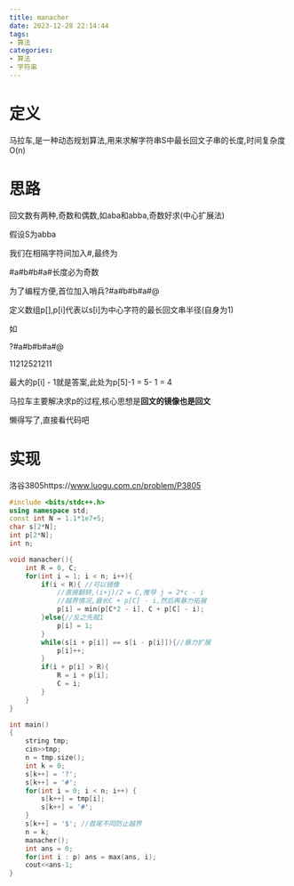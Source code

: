 ```yaml
---
title: manacher
date: 2023-12-28 22:14:44
tags:
- 算法
categories:
- 算法
- 字符串
---
```


# 定义

马拉车,是一种动态规划算法,用来求解字符串S中最长回文子串的长度,时间复杂度O(n)

# 思路

回文数有两种,奇数和偶数,如aba和abba,奇数好求(中心扩展法)

假设S为abba

我们在相隔字符间加入#,最终为

#a#b#b#a#长度必为奇数

为了编程方便,首位加入哨兵?#a#b#b#a#@

定义数组p[],p[i]代表以s[i]为中心字符的最长回文串半径(自身为1)

如

?#a#b#b#a#@

11212521211

最大的p[i] - 1就是答案,此处为p[5]-1 = 5- 1 = 4

马拉车主要解决求p的过程,核心思想是**回文的镜像也是回文**

懒得写了,直接看代码吧

<!-- more -->

# 实现

洛谷3805https://www.luogu.com.cn/problem/P3805

```cpp
#include <bits/stdc++.h>
using namespace std;
const int N = 1.1*1e7+5;
char s[2*N];
int p[2*N];
int n;

void manacher(){
	int R = 0, C;
	for(int i = 1; i < n; i++){
		if(i < R){ //可以镜像 
			//直接翻转,(i+j)/2 = C,推导 j = 2*c - i
			//越界情况,最长C + p[C] - i,然后再暴力拓展 
			p[i] = min(p[C*2 - i], C + p[C] - i);
		}else{//反之先赋1 
			p[i] = 1;
		}
		while(s[i + p[i]] == s[i - p[i]]){//暴力扩展 
			p[i]++;
		}
		if(i + p[i] > R){
			R = i + p[i];
			C = i;
		}
	}
}

int main()
{
	string tmp;
	cin>>tmp;
	n = tmp.size();
	int k = 0;
	s[k++] = '?';
	s[k++] = '#';
	for(int i = 0; i < n; i++) {
		s[k++] = tmp[i];
		s[k++] = '#';
	}
	s[k++] = '$'; //首尾不同防止越界 
	n = k;
	manacher();
	int ans = 0;
	for(int i : p) ans = max(ans, i);
	cout<<ans-1; 
}
```

